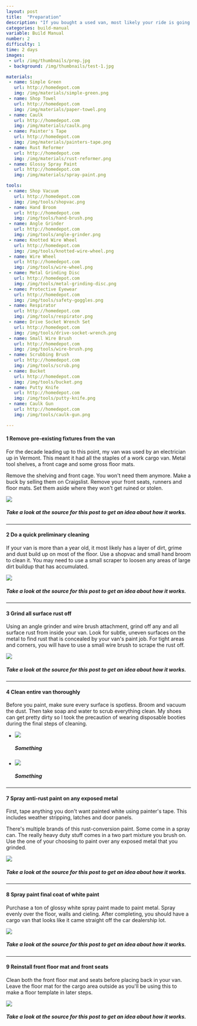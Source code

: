 ```yaml
---
layout: post
title:  "Preparation"
description: "If you bought a used van, most likely your ride is going to be dirty, rusty and rank smelling. Let's fix that."
categories: build-manual
variable: Build Manual
number: 2
difficulty: 1
time: 2 days
images:
 - url: /img/thumbnails/prep.jpg
 - background: /img/thumbnails/test-1.jpg

materials:
 - name: Simple Green
   url: http://homedepot.com
   img: /img/materials/simple-green.png
 - name: Shop Towel
   url: http://homedepot.com
   img: /img/materials/paper-towel.png
 - name: Caulk
   url: http://homedepot.com
   img: /img/materials/caulk.png
 - name: Painter's Tape
   url: http://homedepot.com
   img: /img/materials/painters-tape.png
 - name: Rust Reformer
   url: http://homedepot.com
   img: /img/materials/rust-reformer.png
 - name: Glossy Spray Paint
   url: http://homedepot.com
   img: /img/materials/spray-paint.png

tools:
 - name: Shop Vacuum
   url: http://homedepot.com
   img: /img/tools/shopvac.png
 - name: Hand Broom
   url: http://homedepot.com
   img: /img/tools/hand-brush.png
 - name: Angle Grinder
   url: http://homedepot.com
   img: /img/tools/angle-grinder.png
 - name: Knotted Wire Wheel
   url: http://homedepot.com
   img: /img/tools/knotted-wire-wheel.png
 - name: Wire Wheel
   url: http://homedepot.com
   img: /img/tools/wire-wheel.png
 - name: Metal Grinding Disc
   url: http://homedepot.com
   img: /img/tools/metal-grinding-disc.png
 - name: Protective Eyewear
   url: http://homedepot.com
   img: /img/tools/safety-goggles.png
 - name: Respirator
   url: http://homedepot.com
   img: /img/tools/respirator.png
 - name: Drive Socket Wrench Set
   url: http://homedepot.com
   img: /img/tools/drive-socket-wrench.png
 - name: Small Wire Brush
   url: http://homedepot.com
   img: /img/tools/wire-brush.png
 - name: Scrubbing Brush
   url: http://homedepot.com
   img: /img/tools/scrub.png
 - name: Bucket
   url: http://homedepot.com
   img: /img/tools/bucket.png
 - name: Putty Knife
   url: http://homedepot.com
   img: /img/tools/putty-knife.png
 - name: Caulk Gun
   url: http://homedepot.com
   img: /img/tools/caulk-gun.png

---
```

#### <span class="number"><span>1</span></span> Remove pre-existing fixtures from the van

For the decade leading up to this point, my van was used by an electrician up in Vermont. This meant it had all the staples of a work cargo van. Metal tool shelves, a front cage and some gross floor mats.

Remove the shelving and front cage. You won't need them anymore. Make a buck by selling them on Craigslist. Remove your front seats, runners and floor mats. Set them aside where they won't get ruined or stolen.

<img src="../img/post-images/preparation-shelf.jpg" /> 

##### Take a look at the source for this post to get an idea about how it works.

<hr />

#### <span class="number"><span>2</span></span> Do a quick preliminary cleaning

If your van is more than a year old, it most likely has a layer of dirt, grime and dust build up on most of the floor. Use a shopvac and small hand broom to clean it. You may need to use a small scraper to loosen any areas of large dirt buildup that has accumulated.

<img src="../img/post-images/preparation-vacuum2.jpg" /> 

##### Take a look at the source for this post to get an idea about how it works.

<hr />

#### <span class="number"><span>3</span></span> Grind all surface rust off

Using an angle grinder and wire brush attachment, grind off any and all surface rust from inside your van. Look for subtle, uneven surfaces on the metal to find rust that is concealed by your van's paint job. For tight areas and corners, you will have to use a small wire brush to scrape the rust off.

<img src="../img/post-images/preparation-grind.jpg" /> 

##### Take a look at the source for this post to get an idea about how it works.

<hr />

#### <span class="number"><span>4</span></span> Clean entire van thoroughly

Before you paint, make sure every surface is spotless. Broom and vacuum the dust. Then take soap and water to scrub everything clean. My shoes can get pretty dirty so I took the precaution of wearing disposable booties during the final steps of cleaning.

<div class="flexslider article-slider">
<ul class="slides">
  <li>
  	<img src="../img/post-images/preparation-sidedirty.jpg" /><h5>Something</h5>
  </li>
  <li>
  	<img src="../img/post-images/preparation-sideclean.jpg" /><h5>Something</h5>
  </li>
</ul>
</div>

<hr />

#### <span class="number"><span>7</span></span> Spray anti-rust paint on any exposed metal

First, tape anything you don't want painted white using painter's tape. This includes weather stripping, latches and door panels.

There's multiple brands of this rust-conversion paint. Some come in a spray can. The really heavy duty stuff comes in a two part mixture you brush on. Use the one of your choosing to paint over any exposed metal that you grinded.

<img src="../img/post-images/preparation-painting2.jpg" />

##### Take a look at the source for this post to get an idea about how it works.

<hr />

#### <span class="number"><span>8</span></span> Spray paint final coat of white paint

Purchase a ton of glossy white spray paint made to paint metal. Spray evenly over the floor, walls and cieling. After completing, you should have a cargo van that looks like it came straight off the car dealership lot. 

<img src="../img/post-images/preparation-painting.jpg" />

##### Take a look at the source for this post to get an idea about how it works.

<hr />

#### <span class="number"><span>9</span></span> Reinstall front floor mat and front seats

Clean both the front floor mat and seats before placing back in your van. Leave the floor mat for the cargo area outside as you'll be using this to make a floor template in later steps.

<img src="../img/post-images/preparation-seat.jpg" />

##### Take a look at the source for this post to get an idea about how it works.



[jekyll]:      http://jekyllrb.com
[jekyll-gh]:   https://github.com/jekyll/jekyll
[jekyll-help]: https://github.com/jekyll/jekyll-help
